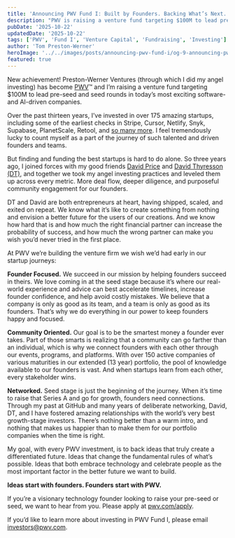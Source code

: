 ```yaml
---
title: 'Announcing PWV Fund I: Built by Founders. Backing What’s Next.'
description: "PWV is raising a venture fund targeting $100M to lead pre-seed and seed rounds in today's most exciting software- and AI-driven companies."
pubDate: '2025-10-22'
updatedDate: '2025-10-22'
tags: ['PWV', 'Fund I', 'Venture Capital', 'Fundraising', 'Investing']
author: 'Tom Preston-Werner'
heroImage: '../../images/posts/announcing-pwv-fund-i/og-9-announcing-pwv-fund-i.jpg'
featured: true
---
```


New achievement\! Preston-Werner Ventures (through which I did my angel investing) has become [PWV](https://pwv.com/)™ and I’m raising a venture fund targeting $100M to lead pre-seed and seed rounds in today’s most exciting software- and AI-driven companies.

Over the past thirteen years, I’ve invested in over 175 amazing startups, including some of the earliest checks in Stripe, Cursor, Netlify, Snyk, Supabase, PlanetScale, Retool, and [so many more](https://pwv.com/portfolio). I feel tremendously lucky to count myself as a part of the journey of such talented and driven founders and teams.

But finding and funding the best startups is hard to do alone. So three years ago, I joined forces with my good friends [David Price](/about#david-price) and [David Thyresson (DT)](/about#david-thyresson), and together we took my angel investing practices and leveled them up across every metric. More deal flow, deeper diligence, and purposeful community engagement for our founders.

DT and David are both entrepreneurs at heart, having shipped, scaled, and exited on repeat. We know what it’s like to create something from nothing and envision a better future for the users of our creations. And we know how hard that is and how much the right financial partner can increase the probability of success, and how much the wrong partner can make you wish you’d never tried in the first place.

At PWV we’re building the venture firm we wish we’d had early in our startup journeys:

**Founder Focused.** We succeed in our mission by helping founders succeed in theirs. We love coming in at the seed stage because it’s where our real-world experience and advice can best accelerate timelines, increase founder confidence, and help avoid costly mistakes. We believe that a company is only as good as its team, and a team is only as good as its founders. That’s why we do everything in our power to keep founders happy and focused.

**Community Oriented.** Our goal is to be the smartest money a founder ever takes. Part of those smarts is realizing that a community can go farther than an individual, which is why we connect founders with each other through our events, programs, and platforms. With over 150 active companies of various maturities in our extended (13 year) portfolio, the pool of knowledge available to our founders is vast. And when startups learn from each other, every stakeholder wins.

**Networked.** Seed stage is just the beginning of the journey. When it’s time to raise that Series A and go for growth, founders need connections. Through my past at GitHub and many years of deliberate networking, David, DT, and I have fostered amazing relationships with the world’s very best growth-stage investors. There’s nothing better than a warm intro, and nothing that makes us happier than to make them for our portfolio companies when the time is right.

My goal, with every PWV investment, is to back ideas that truly create a differentiated future. Ideas that change the fundamental rules of what’s possible. Ideas that both embrace technology and celebrate people as the most important factor in the better future we want to build.

**Ideas start with founders. Founders start with PWV.**

If you’re a visionary technology founder looking to raise your pre-seed or seed, we want to hear from you. Please apply at [pwv.com/apply](http://pwv.com/apply).

If you’d like to learn more about investing in PWV Fund I, please email [investors@pwv.com](mailto:investors@pwv.com).

